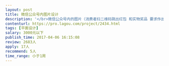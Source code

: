 ```yaml
---                
layout: post       
title: 微信公众号内图片设计           
description: '</br>微信公众号内的图片（消费者扫二维码跳出红包 和实物奖品 要求作出这些红包图、点击领奖图、实物图片） 时间比较紧周六要交工</br>'     
contenturl: https://pro.lagou.com/project/2434.html      
tags: [平面设计]            
salary: 3000元以下          
publish_time: 2017-04-06 16:15:08         
review: 2683人                   
apply: 17人                   
recommend: 5人                   
time_range: 小于1周              
---                 
```

